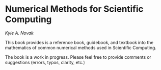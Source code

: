 # Numerical Methods for Scientific Computing
*Kyle A. Novak*

This book provides is a reference book, guidebook, and textbook into the mathematics of common numerical methods used in Scientific Computing.

The book is a work in progress.  Please feel free to provide comments or suggestions (errors, typos, clarity, etc.) 

